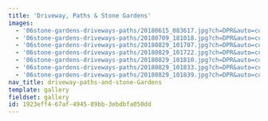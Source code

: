 ```yaml
---
title: 'Driveway, Paths & Stone Gardens'
images:
  - '06stone-gardens-driveways-paths/20180615_083617.jpg?ch=DPR&auto=compress,enhance,format&w=475&h=300'
  - '06stone-gardens-driveways-paths/20180709_181018.jpg?ch=DPR&auto=compress,enhance,format&w=475&h=300'
  - '06stone-gardens-driveways-paths/20180829_101707.jpg?ch=DPR&auto=compress,enhance,format&w=475&h=300'
  - '06stone-gardens-driveways-paths/20180829_101722.jpg?ch=DPR&auto=compress,enhance,format&w=475&h=300'
  - '06stone-gardens-driveways-paths/20180829_101810.jpg?ch=DPR&auto=compress,enhance,format&w=475&h=300'
  - '06stone-gardens-driveways-paths/20180829_101833.jpg?ch=DPR&auto=compress,enhance,format&w=475&h=300'
  - '06stone-gardens-driveways-paths/20180829_101839.jpg?ch=DPR&auto=compress,enhance,format&w=475&h=300'
nav_title: driveway-paths-and-stone-Gardens
template: gallery
fieldset: gallery
id: 1923eff4-67af-4945-89bb-3ebdbfa050dd
---
```

